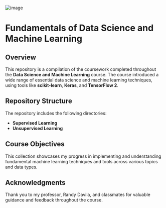 ![image](https://github.com/user-attachments/assets/042a32b8-fc16-478c-bb1d-447599db1d2a)
# Fundamentals of Data Science and Machine Learning

## Overview
This repository is a compilation of the coursework completed throughout the **Data Science and Machine Learning** course. The course introduced a wide range of essential data science and machine learning techniques, using tools like **scikit-learn**, **Keras**, and **TensorFlow 2**.

## Repository Structure
The repository includes the following directories:
- **Supervised Learning**
- **Unsupervised Learning**
  
## Course Objectives
This collection showcases my progress in implementing and understanding fundamental machine learning techniques and tools across various topics and data types.

## Acknowledgments
Thank you to my professor, Randy Davila, and classmates for valuable guidance and feedback throughout the course.
